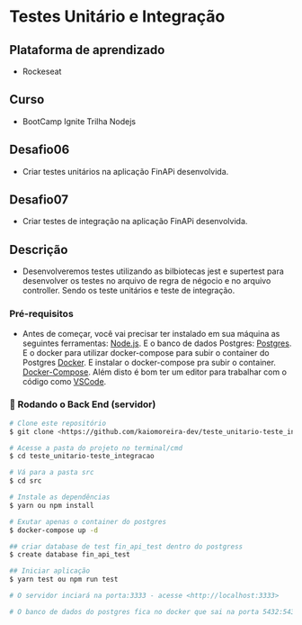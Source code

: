 # Testes Unitário e Integração

## Plataforma de aprendizado
* Rockeseat

## Curso
* BootCamp Ignite Trilha Nodejs

## Desafio06
* Criar testes unitários na aplicação FinAPi desenvolvida.

## Desafio07
* Criar testes de integração na aplicação FinAPi desenvolvida.

## Descrição
* Desenvolveremos testes utilizando as bilbiotecas jest e supertest para desenvolver os testes no arquivo de regra de négocio e no arquivo controller. Sendo os teste unitários e teste de integração.

### Pré-requisitos

* Antes de começar, você vai precisar ter instalado em sua máquina as seguintes ferramentas:
[Node.js](https://nodejs.org/en/). 
E o banco de dados Postgres:
[Postgres](https://www.postgresql.org/).
E o docker para utilizar docker-compose para subir o container do Postgres
[Docker](https://https://www.docker.com/).
E instalar o docker-compose pra subir o container.
[Docker-Compose](https://docs.docker.com/compose/install/).
Além disto é bom ter um editor para trabalhar com o código como [VSCode](https://code.visualstudio.com/).

### 🎲 Rodando o Back End (servidor)

```bash
# Clone este repositório
$ git clone <https://github.com/kaiomoreira-dev/teste_unitario-teste_integracao.git>

# Acesse a pasta do projeto no terminal/cmd
$ cd teste_unitario-teste_integracao

# Vá para a pasta src
$ cd src

# Instale as dependências
$ yarn ou npm install

# Exutar apenas o container do postgres
$ docker-compose up -d

## criar database de test fin_api_test dentro do postgress
$ create database fin_api_test

## Iniciar aplicação
$ yarn test ou npm run test

# O servidor inciará na porta:3333 - acesse <http://localhost:3333>

# O banco de dados do postgres fica no docker que sai na porta 5432:5432

```





